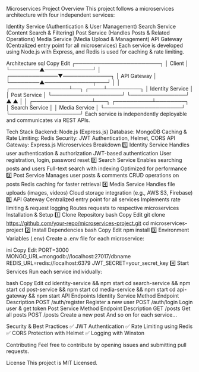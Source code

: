 Microservices Project
Overview
This project follows a microservices architecture with four independent services:

Identity Service (Authentication & User Management)
Search Service (Content Search & Filtering)
Post Service (Handles Posts & Related Operations)
Media Service (Media Upload & Management)
API Gateway (Centralized entry point for all microservices)
Each service is developed using Node.js with Express, and Redis is used for caching & rate limiting.

Architecture
sql
Copy
Edit
                           ┌───────────────────────┐
                           │       Client          │
                           └────────▲─────────────┘
                                    │
                      ┌─────────────▼─────────────┐
                      │       API Gateway        │
                      └────────▲─────────────┬───┘
                                │             │
               ┌────────────────┴──┐     ┌────┴─────────┐
               │ Identity Service  │     │  Post Service │
               └───────────────────┘     └───────────────┘
                          ▲                        ▲
                          │                        │
        ┌────────────────┴───┐         ┌──────────┴────────┐
        │ Search Service      │         │ Media Service     │
        └─────────────────────┘         └───────────────────┘
Each service is independently deployable and communicates via REST APIs.

Tech Stack
Backend: Node.js (Express.js)
Database: MongoDB
Caching & Rate Limiting: Redis
Security: JWT Authentication, Helmet, CORS
API Gateway: Express.js
Microservices Breakdown
1️⃣ Identity Service
Handles user authentication & authorization
JWT-based authentication
User registration, login, password reset
2️⃣ Search Service
Enables searching posts and users
Full-text search with indexing
Optimized for performance
3️⃣ Post Service
Manages user posts & comments
CRUD operations on posts
Redis caching for faster retrieval
4️⃣ Media Service
Handles file uploads (images, videos)
Cloud storage integration (e.g., AWS S3, Firebase)
5️⃣ API Gateway
Centralized entry point for all services
Implements rate limiting & request logging
Routes requests to respective microservices
Installation & Setup
1️⃣ Clone Repository
bash
Copy
Edit
git clone https://github.com/your-repo/microservices-project.git
cd microservices-project
2️⃣ Install Dependencies
bash
Copy
Edit
npm install
3️⃣ Environment Variables (.env)
Create a .env file for each microservice:

ini
Copy
Edit
PORT=3000
MONGO_URL=mongodb://localhost:27017/dbname
REDIS_URL=redis://localhost:6379
JWT_SECRET=your_secret_key
4️⃣ Start Services
Run each service individually:

bash
Copy
Edit
cd identity-service && npm start
cd search-service && npm start
cd post-service && npm start
cd media-service && npm start
cd api-gateway && npm start
API Endpoints
Identity Service
Method	Endpoint	Description
POST	/auth/register	Register a new user
POST	/auth/login	Login user & get token
Post Service
Method	Endpoint	Description
GET	/posts	Get all posts
POST	/posts	Create a new post
And so on for each service...

Security & Best Practices
✅ JWT Authentication
✅ Rate Limiting using Redis
✅ CORS Protection with Helmet
✅ Logging with Winston

Contributing
Feel free to contribute by opening issues and submitting pull requests.

License
This project is MIT Licensed.

